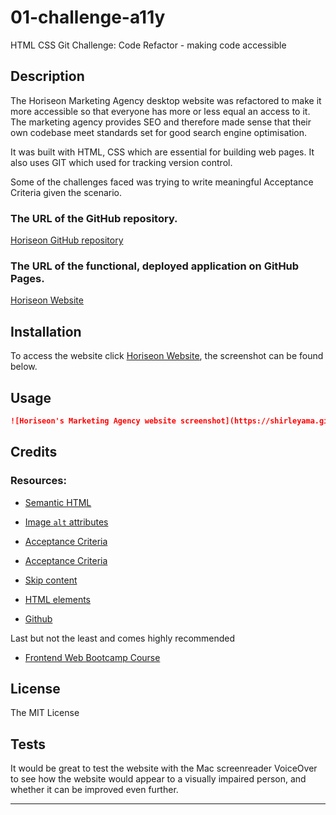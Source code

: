 # 01-challenge-a11y
HTML CSS Git Challenge: Code Refactor - making code accessible

## Description 
The Horiseon Marketing Agency desktop website was refactored to make it more accessible so that everyone has more or less equal an access to it. The marketing agency provides SEO and therefore made sense that their own codebase meet standards set for good search engine optimisation. 

It was built with HTML, CSS which are essential for building web pages. It also uses GIT which used for tracking version control.  

Some of the challenges faced was trying to write meaningful Acceptance Criteria given the scenario. 

### The URL of the GitHub repository.
[Horiseon GitHub repository](https://github.com/shirleyama/01-challenge-a11y)
### The URL of the functional, deployed application on GitHub Pages.
[Horiseon Website](https://shirleyama.github.io/01-challenge-a11y/)


## Installation

To access the website click [Horiseon Website](https://shirleyama.github.io/01-challenge-a11y/), the screenshot can be found below.


## Usage 

```md
![Horiseon's Marketing Agency website screenshot](https://shirleyama.github.io/01-challenge-a11y/assets/images/01-html-css-git-challenge-demo.png "Horiseon's Marketing Agency website screenshot")
```

## Credits

### Resources:

* [Semantic HTML](https://www.w3schools.com/html/html5_semantic_elements.asp)

* [Image `alt` attributes](https://www.w3schools.com/tags/att_img_alt.asp)

* [Acceptance Criteria](https://www.altexsoft.com/blog/business/acceptance-criteria-purposes-formats-and-best-practices/)

* [Acceptance Criteria](https://rubygarage.org/blog/clear-acceptance-criteria-and-why-its-important)

* [Skip content](https://webaim.org/techniques/skipnav/#hidden)

* [HTML elements](https://developer.mozilla.org/en-US/docs/Web/HTML/Element)

* [Github](https://docs.github.com/en)

Last but not the least and comes highly recommended
* [Frontend Web Bootcamp Course ](https://courses.bootcampspot.com/)

## License
The MIT License

## Tests

It would be great to test the website with the Mac screenreader VoiceOver to see how the website would appear to a visually impaired person, and whether it can be improved even further.

---

